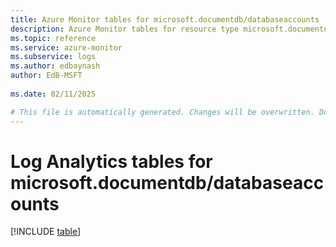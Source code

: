```yaml
---
title: Azure Monitor tables for microsoft.documentdb/databaseaccounts
description: Azure Monitor tables for resource type microsoft.documentdb/databaseaccounts
ms.topic: reference
ms.service: azure-monitor
ms.subservice: logs
ms.author: edbaynash
author: EdB-MSFT
   
ms.date: 02/11/2025

# This file is automatically generated. Changes will be overwritten. Do not change this file directly.
---
```


# Log Analytics tables for microsoft.documentdb/databaseaccounts  

[!INCLUDE [table](~/reusable-content/ce-skilling/azure/includes/azure-monitor/reference/tables/microsoft-documentdb_databaseaccounts-include.md)]

